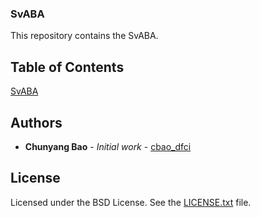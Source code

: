 ### SvABA

This repository contains the SvABA.

## Table of Contents
[SvABA](https://github.com/walaj/svaba)

## Authors
* **Chunyang Bao** - *Initial work* - [cbao_dfci](https://bitbucket.org/cbao_dfci/)

## License
Licensed under the BSD License. See the [LICENSE.txt](https://github.com/broadinstitute/gatk/blob/master/LICENSE.TXT) file.
